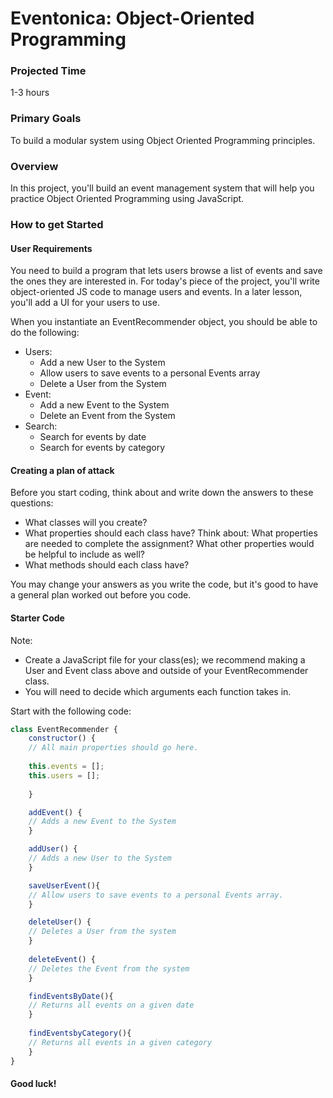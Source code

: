# Eventonica: Object-Oriented Programming

### Projected Time
1-3 hours

### Primary Goals
To build a modular system using Object Oriented Programming principles.

### Overview
In this project, you'll build an event management system that will help you practice Object Oriented Programming using JavaScript. 

### How to get Started
#### User Requirements

You need to build a program that lets users browse a list of events and save the ones they are interested in. For today's piece of the project, you'll write object-oriented JS code to manage users and events. In a later lesson, you'll add a UI for your users to use.

When you instantiate an EventRecommender object, you should be able to do the following:

* Users:
    * Add a new User to the System
    * Allow users to save events to a personal Events array
    * Delete a User from the System
* Event:
    * Add a new Event to the System
    * Delete an Event from the System
* Search:
    * Search for events by date
    * Search for events by category

#### Creating a plan of attack
Before you start coding, think about and write down the answers to these questions:

- What classes will you create?
- What properties should each class have? Think about: What properties are needed to complete the assignment? What other properties would be helpful to include as well?
- What methods should each class have?

You may change your answers as you write the code, but it's good to have a general plan worked out before you code.

#### Starter Code
Note:
* Create a JavaScript file for your class(es); we recommend making a User and Event class above and outside of your EventRecommender class.
* You will need to decide which arguments each function takes in.

Start with the following code:

```javascript
class EventRecommender {
    constructor() {
    // All main properties should go here.
    
    this.events = [];
    this.users = [];
    
    }

    addEvent() {
    // Adds a new Event to the System
    }

    addUser() {
    // Adds a new User to the System
    }

    saveUserEvent(){
    // Allow users to save events to a personal Events array.
    }

    deleteUser() {
    // Deletes a User from the system
    }
   
    deleteEvent() {
    // Deletes the Event from the system
    }

    findEventsByDate(){
    // Returns all events on a given date
    }
    
    findEventsbyCategory(){
    // Returns all events in a given category
    }
}

```

#### Good luck!


